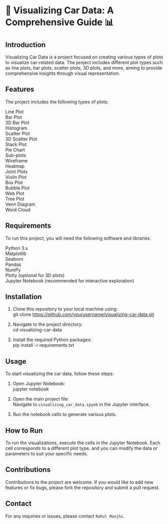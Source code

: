 # 🚗 Visualizing Car Data: A Comprehensive Guide 📊

## Introduction
Visualizing Car Data is a project focused on creating various types of plots to visualize car-related data.
The project includes different plot types such as line plots, bar plots, scatter plots,
3D plots, and more, aiming to provide comprehensive insights through visual representation.


## Features
The project includes the following types of plots:

Line Plot  
Bar Plot  
3D Bar Plot  
Histogram  
Scatter Plot  
3D Scatter Plot  
Stack Plot  
Pie Chart  
Sub-plots  
Wireframe  
Heatmap  
Joint Plots  
Violin Plot  
Box Plot  
Bubble Plot  
Web Plot  
Tree Plot  
Venn Diagram  
Word Cloud  

## Requirements
To run this project, you will need the following software and libraries:

Python 3.x  
Matplotlib  
Seaborn  
Pandas  
NumPy  
Plotly (optional for 3D plots)  
Jupyter Notebook (recommended for interactive exploration)

## Installation
1. Clone this repository to your local machine using:   
    git clone https://github.com/yourusername/visualizing-car-data.git

2. Navigate to the project directory:  
   cd visualizing-car-data

3. Install the required Python packages:  
   pip install -r requirements.txt

  
## Usage
To start visualizing the car data, follow these steps:

1. Open Jupyter Notebook:  
   jupyter notebook

2. Open the main project file:  
   Navigate to `visualizing_car_data.ipynb` in the Jupyter interface.

3. Run the notebook cells to generate various plots.

## How to Run
To run the visualizations, execute the cells in the Jupyter Notebook.
Each cell corresponds to a different plot type, and you can modify the data or parameters to suit your specific needs.

## Contributions
Contributions to the project are welcome. If you would like to add new features or fix bugs, please fork the repository and submit a pull request.

## Contact
For any inquiries or issues, please contact `Rahul Manjhi`.








